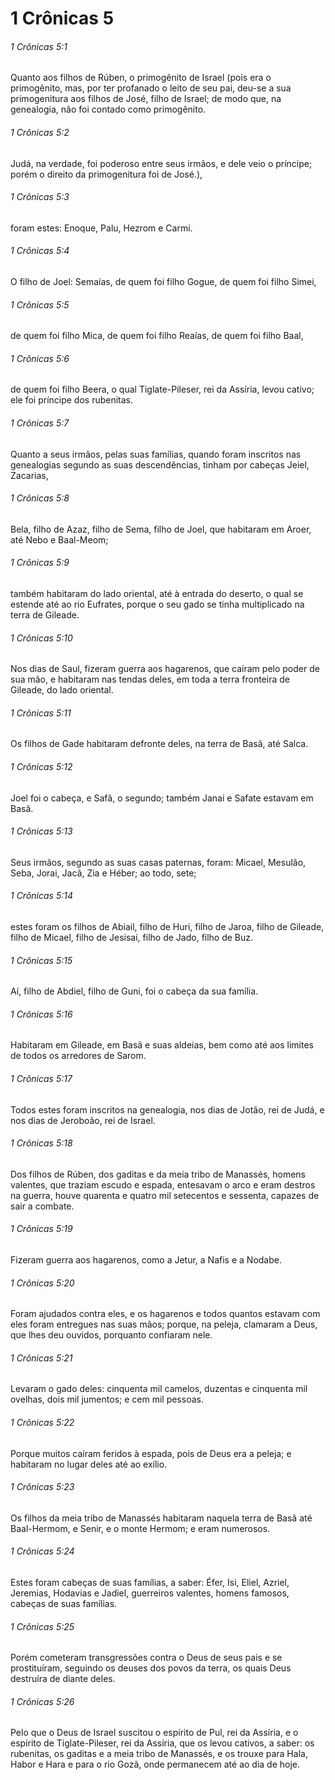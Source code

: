 # 1 Crônicas 5

###### 1 Crônicas 5:1

Quanto aos filhos de Rúben, o primogênito de Israel (pois era o primogênito, mas, por ter profanado o leito de seu pai, deu-se a sua primogenitura aos filhos de José, filho de Israel; de modo que, na genealogia, não foi contado como primogênito.

###### 1 Crônicas 5:2

Judá, na verdade, foi poderoso entre seus irmãos, e dele veio o príncipe; porém o direito da primogenitura foi de José.),

###### 1 Crônicas 5:3

foram estes: Enoque, Palu, Hezrom e Carmi.

###### 1 Crônicas 5:4

O filho de Joel: Semaías, de quem foi filho Gogue, de quem foi filho Simei,

###### 1 Crônicas 5:5

de quem foi filho Mica, de quem foi filho Reaías, de quem foi filho Baal,

###### 1 Crônicas 5:6

de quem foi filho Beera, o qual Tiglate-Pileser, rei da Assíria, levou cativo; ele foi príncipe dos rubenitas.

###### 1 Crônicas 5:7

Quanto a seus irmãos, pelas suas famílias, quando foram inscritos nas genealogias segundo as suas descendências, tinham por cabeças Jeiel, Zacarias,

###### 1 Crônicas 5:8

Bela, filho de Azaz, filho de Sema, filho de Joel, que habitaram em Aroer, até Nebo e Baal-Meom;

###### 1 Crônicas 5:9

também habitaram do lado oriental, até à entrada do deserto, o qual se estende até ao rio Eufrates, porque o seu gado se tinha multiplicado na terra de Gileade.

###### 1 Crônicas 5:10

Nos dias de Saul, fizeram guerra aos hagarenos, que caíram pelo poder de sua mão, e habitaram nas tendas deles, em toda a terra fronteira de Gileade, do lado oriental.

###### 1 Crônicas 5:11

Os filhos de Gade habitaram defronte deles, na terra de Basã, até Salca.

###### 1 Crônicas 5:12

Joel foi o cabeça, e Safã, o segundo; também Janai e Safate estavam em Basã.

###### 1 Crônicas 5:13

Seus irmãos, segundo as suas casas paternas, foram: Micael, Mesulão, Seba, Jorai, Jacã, Zia e Héber; ao todo, sete;

###### 1 Crônicas 5:14

estes foram os filhos de Abiail, filho de Huri, filho de Jaroa, filho de Gileade, filho de Micael, filho de Jesisai, filho de Jado, filho de Buz.

###### 1 Crônicas 5:15

Aí, filho de Abdiel, filho de Guni, foi o cabeça da sua família.

###### 1 Crônicas 5:16

Habitaram em Gileade, em Basã e suas aldeias, bem como até aos limites de todos os arredores de Sarom.

###### 1 Crônicas 5:17

Todos estes foram inscritos na genealogia, nos dias de Jotão, rei de Judá, e nos dias de Jeroboão, rei de Israel.

###### 1 Crônicas 5:18

Dos filhos de Rúben, dos gaditas e da meia tribo de Manassés, homens valentes, que traziam escudo e espada, entesavam o arco e eram destros na guerra, houve quarenta e quatro mil setecentos e sessenta, capazes de sair a combate.

###### 1 Crônicas 5:19

Fizeram guerra aos hagarenos, como a Jetur, a Nafis e a Nodabe.

###### 1 Crônicas 5:20

Foram ajudados contra eles, e os hagarenos e todos quantos estavam com eles foram entregues nas suas mãos; porque, na peleja, clamaram a Deus, que lhes deu ouvidos, porquanto confiaram nele.

###### 1 Crônicas 5:21

Levaram o gado deles: cinquenta mil camelos, duzentas e cinquenta mil ovelhas, dois mil jumentos; e cem mil pessoas.

###### 1 Crônicas 5:22

Porque muitos caíram feridos à espada, pois de Deus era a peleja; e habitaram no lugar deles até ao exílio.

###### 1 Crônicas 5:23

Os filhos da meia tribo de Manassés habitaram naquela terra de Basã até Baal-Hermom, e Senir, e o monte Hermom; e eram numerosos.

###### 1 Crônicas 5:24

Estes foram cabeças de suas famílias, a saber: Éfer, Isi, Eliel, Azriel, Jeremias, Hodavias e Jadiel, guerreiros valentes, homens famosos, cabeças de suas famílias.

###### 1 Crônicas 5:25

Porém cometeram transgressões contra o Deus de seus pais e se prostituíram, seguindo os deuses dos povos da terra, os quais Deus destruíra de diante deles.

###### 1 Crônicas 5:26

Pelo que o Deus de Israel suscitou o espírito de Pul, rei da Assíria, e o espírito de Tiglate-Pileser, rei da Assíria, que os levou cativos, a saber: os rubenitas, os gaditas e a meia tribo de Manassés, e os trouxe para Hala, Habor e Hara e para o rio Gozã, onde permanecem até ao dia de hoje.

